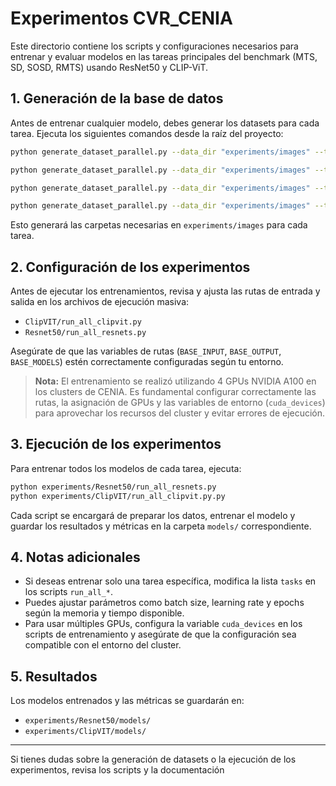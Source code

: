 # Experimentos CVR_CENIA

Este directorio contiene los scripts y configuraciones necesarios para entrenar y evaluar modelos en las tareas principales del benchmark (MTS, SD, SOSD, RMTS) usando ResNet50 y CLIP-ViT.

## 1. Generación de la base de datos

Antes de entrenar cualquier modelo, debes generar los datasets para cada tarea. Ejecuta los siguientes comandos desde la raíz del proyecto:

```sh
python generate_dataset_parallel.py --data_dir "experiments/images" --task_idx 27 --train_size 98000 --val_size 14000 --test_size 56000 --num_workers 30

python generate_dataset_parallel.py --data_dir "experiments/images" --task_idx 26 --train_size 49000 --val_size 7000 --test_size 28000 --num_workers 30

python generate_dataset_parallel.py --data_dir "experiments/images" --task_idx 25 --train_size 14000 --val_size 2800 --test_size 5600 --num_workers 30

python generate_dataset_parallel.py --data_dir "experiments/images" --task_idx 24 --train_size 14000 --val_size 2800 --test_size 5600 --num_workers 30
```

Esto generará las carpetas necesarias en `experiments/images` para cada tarea.

## 2. Configuración de los experimentos

Antes de ejecutar los entrenamientos, revisa y ajusta las rutas de entrada y salida en los archivos de ejecución masiva:

- `ClipVIT/run_all_clipvit.py`
- `Resnet50/run_all_resnets.py`

Asegúrate de que las variables de rutas (`BASE_INPUT`, `BASE_OUTPUT`, `BASE_MODELS`) estén correctamente configuradas según tu entorno.

> **Nota:** El entrenamiento se realizó utilizando 4 GPUs NVIDIA A100 en los clusters de CENIA. Es fundamental configurar correctamente las rutas, la asignación de GPUs y las variables de entorno (`cuda_devices`) para aprovechar los recursos del cluster y evitar errores de ejecución.

## 3. Ejecución de los experimentos

Para entrenar todos los modelos de cada tarea, ejecuta:

```sh
python experiments/Resnet50/run_all_resnets.py
python experiments/ClipVIT/run_all_clipvit.py.py
```

Cada script se encargará de preparar los datos, entrenar el modelo y guardar los resultados y métricas en la carpeta `models/` correspondiente.

## 4. Notas adicionales

- Si deseas entrenar solo una tarea específica, modifica la lista `tasks` en los scripts `run_all_*`.
- Puedes ajustar parámetros como batch size, learning rate y epochs según la memoria y tiempo disponible.
- Para usar múltiples GPUs, configura la variable `cuda_devices` en los scripts de entrenamiento y asegúrate de que la configuración sea compatible con el entorno del cluster.

## 5. Resultados

Los modelos entrenados y las métricas se guardarán en:

- `experiments/Resnet50/models/`
- `experiments/ClipVIT/models/`

---

Si tienes dudas sobre la generación de datasets o la ejecución de los experimentos, revisa los scripts y la documentación
